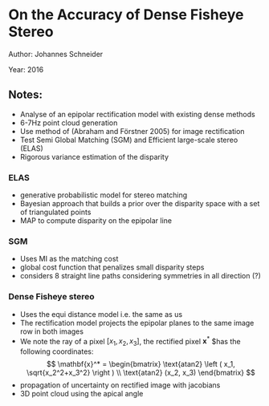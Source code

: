 # On the Accuracy of Dense Fisheye Stereo

Author: Johannes Schneider

Year: 2016

Notes:
---
* Analyse of an epipolar rectification model with existing dense methods
* 6-7Hz point cloud generation
* Use method of (Abraham and Förstner 2005) for image rectification
* Test Semi Global Matching (SGM) and Efficient large-scale stereo (ELAS)
* Rigorous variance estimation of the disparity

### ELAS
* generative probabilistic model for stereo matching 
* Bayesian approach that builds a prior over the disparity space with a set of triangulated points
* MAP to compute disparity on the epipolar line

### SGM
* Uses MI as the matching cost
* global cost function that penalizes small disparity steps
* considers 8 straight line paths considering symmetries in all direction (?)

### Dense Fisheye stereo
* Uses the equi distance model i.e. the same as us
* The rectification model projects the epipolar planes to the same image row in both images
* We note the ray of a pixel $[x_1, x_2, x_3]$, the rectified pixel $\mathbf{x}^*$ $has the following coordinates:
$$
\mathbf{x}^* = \begin{bmatrix} \text{atan2} \left ( x_1, \sqrt{x_2^2+x_3^2} \right ) \\
\text{atan2} (x_2, x_3)
\end{bmatrix}
$$
* propagation of uncertainty on rectified image with jacobians
* 3D point cloud using the apical angle